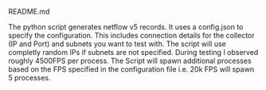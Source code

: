 README.md


The python script generates netflow v5 records. It uses a config.json to specify the configuration. This includes connection details for the collector (IP and Port)
and subnets you want to test with. The script will use completly random IPs if subnets are not specified.  During testing I observed roughly 4500FPS per process. The Script will spawn additional processes based on the FPS specified in the configuration file i.e. 20k FPS will spawn 5 processes. 
